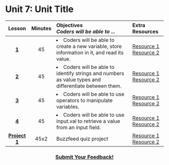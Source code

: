 # Unit 7: Unit Title

|Lesson|Minutes|Objectives <br> *Coders will be able to ...*|Extra Resources|
|:-------:|:-------:|:-------|:-------|
|[**1**]()|45| <li>Coders will be able to create a new variable, store information in it, and read its value.</li> |[Resource 1]()<br>[Resource 2]()|
|[**2**]()|45|<li> Coders will be able to identify strings and numbers as value types and differentiate between them.</li> |[Resource 1]()<br>[Resource 2]()|
|[**3**]()|45|<li> Coders will be able to use operators to manipulate variables.</li> |[Resource 1]()<br>[Resource 2]()|
|[**4**]()|45|<li> Coders will be able to use input.val to retrieve a value from an input field.</li> |[Resource 1]()<br>[Resource 2]()|
|[**Project 1**]()|45x2|Buzzfeed quiz project|[Resource 1]()<br>[Resource 2]()|

<h3 align="center"><a href="https://docs.google.com/forms/d/e/1FAIpQLSfx0wkLyw_jSOhWR2yY8GTR8TV2NXYZc40us7aPHnl9bO6WAQ/viewform">Submit Your Feedback!</a></h3>


